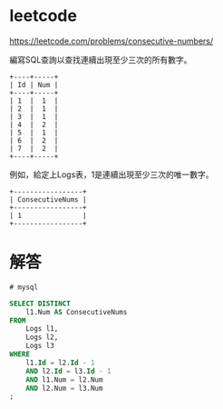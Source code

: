 
# leetcode
https://leetcode.com/problems/consecutive-numbers/

編寫SQL查詢以查找連續出現至少三次的所有數字。

    +----+-----+
    | Id | Num |
    +----+-----+
    | 1  |  1  |
    | 2  |  1  |
    | 3  |  1  |
    | 4  |  2  |
    | 5  |  1  |
    | 6  |  2  |
    | 7  |  2  |
    +----+-----+

例如，給定上Logs表，1是連續出現至少三次的唯一數字。

    +-----------------+
    | ConsecutiveNums |
    +-----------------+
    | 1               |
    +-----------------+

# 解答

```sql
# mysql

SELECT DISTINCT
    l1.Num AS ConsecutiveNums
FROM
    Logs l1,
    Logs l2,
    Logs l3
WHERE
    l1.Id = l2.Id - 1
    AND l2.Id = l3.Id - 1
    AND l1.Num = l2.Num
    AND l2.Num = l3.Num
;

```
